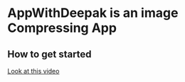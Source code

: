 # AppWithDeepak is an image Compressing App

## How to get started

[Look at this video ](https://youtu.be/Zqp4LKIrZ78?t=22)
